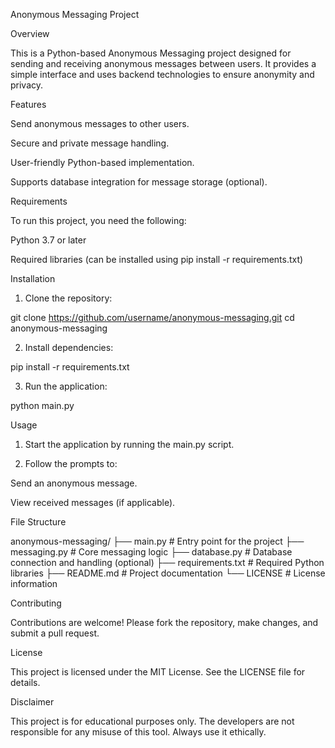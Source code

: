 Anonymous Messaging Project

Overview

This is a Python-based Anonymous Messaging project designed for sending and receiving anonymous messages between users. It provides a simple interface and uses backend technologies to ensure anonymity and privacy.

Features

Send anonymous messages to other users.

Secure and private message handling.

User-friendly Python-based implementation.

Supports database integration for message storage (optional).


Requirements

To run this project, you need the following:

Python 3.7 or later

Required libraries (can be installed using pip install -r requirements.txt)


Installation

1. Clone the repository:

git clone https://github.com/username/anonymous-messaging.git
cd anonymous-messaging


2. Install dependencies:

pip install -r requirements.txt


3. Run the application:

python main.py



Usage

1. Start the application by running the main.py script.


2. Follow the prompts to:

Send an anonymous message.

View received messages (if applicable).




File Structure

anonymous-messaging/
├── main.py             # Entry point for the project
├── messaging.py        # Core messaging logic
├── database.py         # Database connection and handling (optional)
├── requirements.txt    # Required Python libraries
├── README.md           # Project documentation
└── LICENSE             # License information

Contributing

Contributions are welcome! Please fork the repository, make changes, and submit a pull request.

License

This project is licensed under the MIT License. See the LICENSE file for details.

Disclaimer

This project is for educational purposes only. The developers are not responsible for any misuse of this tool. Always use it ethically.
